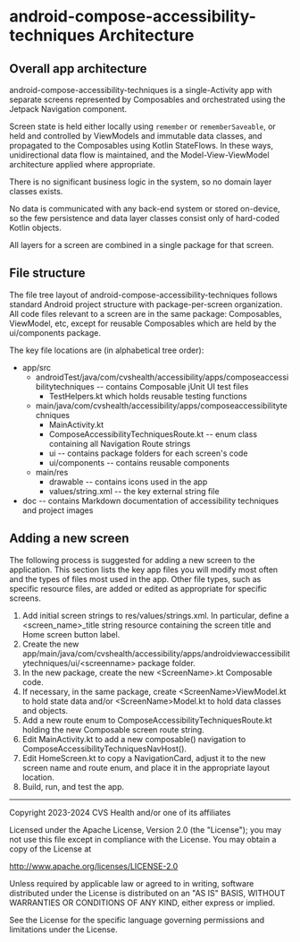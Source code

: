 # android-compose-accessibility-techniques Architecture

## Overall app architecture

android-compose-accessibility-techniques is a single-Activity app with separate screens represented by Composables and orchestrated using the Jetpack Navigation component.

Screen state is held either locally using `remember` or `rememberSaveable`, or held and controlled by ViewModels and immutable data classes, and propagated to the Composables using Kotlin StateFlows. In these ways, unidirectional data flow is maintained, and the Model-View-ViewModel architecture applied where appropriate.

There is no significant business logic in the system, so no domain layer classes exists.

No data is communicated with any back-end system or stored on-device, so the few persistence and data layer classes consist only of hard-coded Kotlin objects.

All layers for a screen are combined in a single package for that screen.

## File structure

The file tree layout of android-compose-accessibility-techniques follows standard Android project structure with package-per-screen organization. All code files relevant to a screen are in the same package: Composables, ViewModel, etc, except for reusable Composables which are held by the ui/components package.

The key file locations are (in alphabetical tree order):

- app/src
    - androidTest/java/com/cvshealth/accessibility/apps/composeaccessibilitytechniques -- contains Composable jUnit UI test files
        - TestHelpers.kt which holds reusable testing functions
    - main/java/com/cvshealth/accessibility/apps/composeaccessibilitytechniques
        - MainActivity.kt
        - ComposeAccessibilityTechniquesRoute.kt -- enum class containing all Navigation Route strings
        - ui -- contains package folders for each screen's code
        - ui/components -- contains reusable components
    - main/res
        - drawable -- contains icons used in the app
        - values/string.xml -- the key external string file
- doc -- contains Markdown documentation of accessibility techniques and project images

## Adding a new screen

The following process is suggested for adding a new screen to the application. This section lists the key app files you will modify most often and the types of files most used in the app. Other file types, such as specific resource files, are added or edited as appropriate for specific screens.

1. Add initial screen strings to res/values/strings.xml. In particular, define a <screen\_name\>\_title string resource containing the screen title and Home screen button label.
2. Create the new app/main/java/com/cvshealth/accessibility/apps/androidviewaccessibilitytechniques/ui/\<screenname\> package folder.
3. In the new package, create the new \<ScreenName\>.kt Composable code.
4. If necessary, in the same package, create \<ScreenName\>ViewModel.kt to hold state data and/or \<ScreenName\>Model.kt to hold data classes and objects.
5. Add a new route enum to ComposeAccessibilityTechniquesRoute.kt holding the new Composable screen route string.
6. Edit MainActivity.kt to add a new composable() navigation to ComposeAccessibilityTechniquesNavHost(). 
7. Edit HomeScreen.kt to copy a NavigationCard, adjust it to the new screen name and route enum, and place it in the appropriate layout location. 
8. Build, run, and test the app.

----

Copyright 2023-2024 CVS Health and/or one of its affiliates

Licensed under the Apache License, Version 2.0 (the "License");
you may not use this file except in compliance with the License.
You may obtain a copy of the License at

http://www.apache.org/licenses/LICENSE-2.0

Unless required by applicable law or agreed to in writing, software
distributed under the License is distributed on an "AS IS" BASIS,
WITHOUT WARRANTIES OR CONDITIONS OF ANY KIND, either express or implied.

See the License for the specific language governing permissions and
limitations under the License.